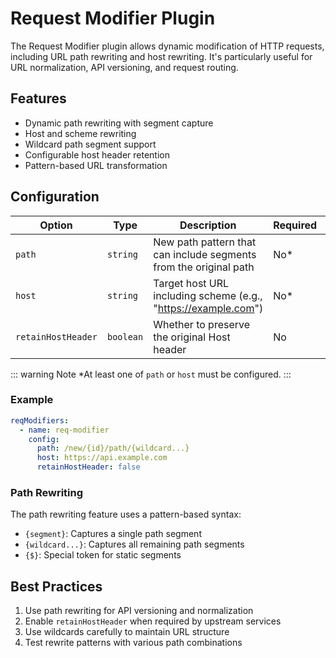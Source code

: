# Request Modifier Plugin

The Request Modifier plugin allows dynamic modification of HTTP requests, including URL path rewriting and host rewriting. It's particularly useful for URL normalization, API versioning, and request routing.

## Features

- Dynamic path rewriting with segment capture
- Host and scheme rewriting
- Wildcard path segment support
- Configurable host header retention
- Pattern-based URL transformation

## Configuration

| Option             | Type      | Description                                                       | Required | Default |
| ------------------ | --------- | ----------------------------------------------------------------- | -------- | ------- |
| `path`             | `string`  | New path pattern that can include segments from the original path | No\*     | -       |
| `host`             | `string`  | Target host URL including scheme (e.g., "https://example.com")    | No\*     | -       |
| `retainHostHeader` | `boolean` | Whether to preserve the original Host header                      | No       | `false` |

::: warning Note
\*At least one of `path` or `host` must be configured.
:::

### Example

```yaml
reqModifiers:
  - name: req-modifier
    config:
      path: /new/{id}/path/{wildcard...}
      host: https://api.example.com
      retainHostHeader: false
```

### Path Rewriting

The path rewriting feature uses a pattern-based syntax:

- `{segment}`: Captures a single path segment
- `{wildcard...}`: Captures all remaining path segments
- `{$}`: Special token for static segments

## Best Practices

1. Use path rewriting for API versioning and normalization
2. Enable `retainHostHeader` when required by upstream services
3. Use wildcards carefully to maintain URL structure
4. Test rewrite patterns with various path combinations
